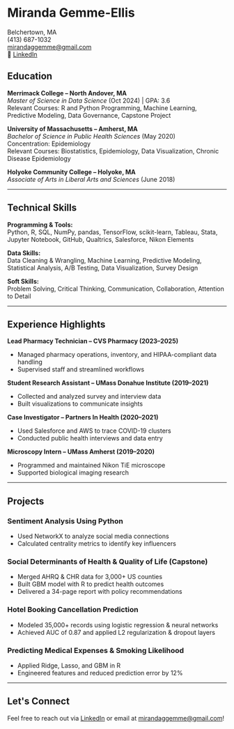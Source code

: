 # Miranda Gemme-Ellis  
Belchertown, MA  
(413) 687-1032  
mirandaggemme@gmail.com  
🔗 [LinkedIn](https://www.linkedin.com/in/miranda-gemme)

## Education

**Merrimack College – North Andover, MA**  
*Master of Science in Data Science* (Oct 2024) | GPA: 3.6  
Relevant Courses: R and Python Programming, Machine Learning, Predictive Modeling, Data Governance, Capstone Project

**University of Massachusetts – Amherst, MA**  
*Bachelor of Science in Public Health Sciences* (May 2020)  
Concentration: Epidemiology  
Relevant Courses: Biostatistics, Epidemiology, Data Visualization, Chronic Disease Epidemiology

**Holyoke Community College – Holyoke, MA**  
*Associate of Arts in Liberal Arts and Sciences* (June 2018)

---

## Technical Skills

**Programming & Tools:**  
Python, R, SQL, NumPy, pandas, TensorFlow, scikit-learn, Tableau, Stata, Jupyter Notebook, GitHub, Qualtrics, Salesforce, Nikon Elements

**Data Skills:**  
Data Cleaning & Wrangling, Machine Learning, Predictive Modeling, Statistical Analysis, A/B Testing, Data Visualization, Survey Design

**Soft Skills:**  
Problem Solving, Critical Thinking, Communication, Collaboration, Attention to Detail

---

## Experience Highlights

**Lead Pharmacy Technician – CVS Pharmacy (2023–2025)**  
- Managed pharmacy operations, inventory, and HIPAA-compliant data handling  
- Supervised staff and streamlined workflows

**Student Research Assistant – UMass Donahue Institute (2019–2021)**  
- Collected and analyzed survey and interview data  
- Built visualizations to communicate insights  

**Case Investigator – Partners In Health (2020–2021)**  
- Used Salesforce and AWS to trace COVID-19 clusters  
- Conducted public health interviews and data entry

**Microscopy Intern – UMass Amherst (2019–2020)**  
- Programmed and maintained Nikon TiE microscope  
- Supported biological imaging research

---

## Projects

### Sentiment Analysis Using Python  
- Used NetworkX to analyze social media connections  
- Calculated centrality metrics to identify key influencers

### Social Determinants of Health & Quality of Life (Capstone)  
- Merged AHRQ & CHR data for 3,000+ US counties  
- Built GBM model with R to predict health outcomes  
- Delivered a 34-page report with policy recommendations

### Hotel Booking Cancellation Prediction  
- Modeled 35,000+ records using logistic regression & neural networks  
- Achieved AUC of 0.87 and applied L2 regularization & dropout layers

### Predicting Medical Expenses & Smoking Likelihood  
- Applied Ridge, Lasso, and GBM in R  
- Engineered features and reduced prediction error by 12%

---

## Let's Connect  
Feel free to reach out via [LinkedIn](https://www.linkedin.com/in/miranda-gemme) or email at mirandaggemme@gmail.com!
